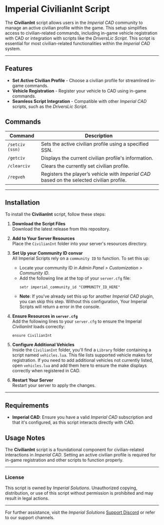 # Imperial CivilianInt Script

The **CivilianInt** script allows users in the *Imperial CAD* community to manage an active civilian profile within the game. This setup simplifies access to civilian-related commands, including in-game vehicle registration with CAD or integration with scripts like the *DriversLic Script*. This script is essential for most civilian-related functionalities within the *Imperial CAD* system.

---

## Features

- **Set Active Civilian Profile** - Choose a civilian profile for streamlined in-game commands.
- **Vehicle Registration** - Register your vehicle to CAD using in-game commands.
- **Seamless Script Integration** - Compatible with other *Imperial CAD* scripts, such as the *DriversLic Script*.

## Commands

| Command               | Description                                                                                     |
|-----------------------|-------------------------------------------------------------------------------------------------|
| `/setciv (ssn)`      | Sets the active civilian profile using a specified SSN.                                         |
| `/getciv`            | Displays the current civilian profile's information.                                            |
| `/clearciv`          | Clears the currently set civilian profile.                                                      |
| `/regveh`            | Registers the player’s vehicle with *Imperial CAD* based on the selected civilian profile.      |

---

## Installation

To install the **CivilianInt** script, follow these steps:

1. **Download the Script Files**  
   Download the latest release from this repository.

2. **Add to Your Server Resources**  
   Place the `CivilianInt` folder into your server's resources directory.

3. **Set Up your Community ID convar**  
   All Imperial Scripts rely on a `community ID` to function. To set this up:
   
   - Locate your community ID in *Admin Panel > Customization > Community ID*.
   - Add the following line at the top of your `server.cfg` file:
     ```plaintext
     setr imperial_community_id "COMMUNITY_ID_HERE"
     ```
   - **Note**: If you've already set this up for another *Imperial CAD* plugin, you can skip this step. Without this configuration, Your Imperial Scripts will return a error in the console.

4. **Ensure Resources in `server.cfg`**  
   Add the following lines to your `server.cfg` to ensure the Imperial *CivilianInt* loads correctly:
   ```plaintext
   ensure CivilianInt
   ```

5. **Configure Additional Vehicles**  
   Inside the `CivilianInt` folder, you'll find a `Library` folder containing a script named `vehicles.lua`. This file lists supported vehicle makes for registration. If you need to add additional vehicles not currently listed, open `vehicles.lua` and add them here to ensure the make displays correctly when registered in CAD. 

6. **Restart Your Server**  
   Restart your server to apply the changes.

---

## Requirements

- **Imperial CAD**: Ensure you have a valid *Imperial CAD* subscription and that it's configured, as this script interacts directly with CAD.


## Usage Notes

The **CivilianInt** script is a foundational component for civilian-related interactions in *Imperial CAD*. Setting an active civilian profile is required for in-game registration and other scripts to function properly.

---

### License

This script is owned by *Imperial Solutions*. Unauthorized copying, distribution, or use of this script without permission is prohibited and may result in legal actions.

--- 

For further assistance, visit the *Imperial Solutions* [Support Discord](https://discord.gg/N5UJBSDdsn) or refer to our support channels.
